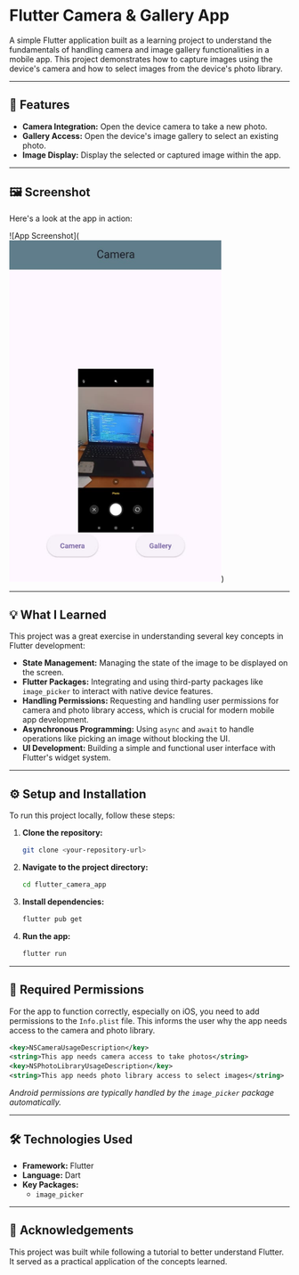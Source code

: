 # Flutter Camera & Gallery App

A simple Flutter application built as a learning project to understand the fundamentals of handling camera and image gallery functionalities in a mobile app. This project demonstrates how to capture images using the device's camera and how to select images from the device's photo library.

---

## 📸 Features

* **Camera Integration:** Open the device camera to take a new photo.
* **Gallery Access:** Open the device's image gallery to select an existing photo.
* **Image Display:** Display the selected or captured image within the app.

---

## 🖼️ Screenshot

Here's a look at the app in action:

![App Screenshot](![alt text](image.png))

---

## 💡 What I Learned

This project was a great exercise in understanding several key concepts in Flutter development:

* **State Management:** Managing the state of the image to be displayed on the screen.
* **Flutter Packages:** Integrating and using third-party packages like `image_picker` to interact with native device features.
* **Handling Permissions:** Requesting and handling user permissions for camera and photo library access, which is crucial for modern mobile app development.
* **Asynchronous Programming:** Using `async` and `await` to handle operations like picking an image without blocking the UI.
* **UI Development:** Building a simple and functional user interface with Flutter's widget system.

---

## ⚙️ Setup and Installation

To run this project locally, follow these steps:

1.  **Clone the repository:**
    ```bash
    git clone <your-repository-url>
    ```
2.  **Navigate to the project directory:**
    ```bash
    cd flutter_camera_app
    ```
3.  **Install dependencies:**
    ```bash
    flutter pub get
    ```
4.  **Run the app:**
    ```bash
    flutter run
    ```

---

## 🔐 Required Permissions

For the app to function correctly, especially on iOS, you need to add permissions to the `Info.plist` file. This informs the user why the app needs access to the camera and photo library.

```xml
<key>NSCameraUsageDescription</key>
<string>This app needs camera access to take photos</string>
<key>NSPhotoLibraryUsageDescription</key>
<string>This app needs photo library access to select images</string>
```
*Android permissions are typically handled by the `image_picker` package automatically.*

---

## 🛠️ Technologies Used

* **Framework:** Flutter
* **Language:** Dart
* **Key Packages:**
    * `image_picker`

---

## 🙏 Acknowledgements

This project was built while following a tutorial to better understand Flutter. It served as a practical application of the concepts learned.
